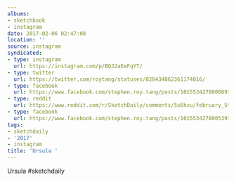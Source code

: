 ```yaml
---
albums:
- sketchbook
- instagram
date: 2017-02-06 02:47:08
location: ''
source: instagram
syndicated:
- type: instagram
  url: https://instagram.com/p/BQJ2aEeFqYT/
- type: twitter
  url: https://twitter.com/roytang/statuses/828434862361174016/
- type: facebook
  url: https://www.facebook.com/stephen.roy.tang/posts/10155342780008912:0
- type: reddit
  url: https://www.reddit.com/r/SketchDaily/comments/5s6hvu/february_5th_aquatic_fantasy_creatures/dddu4dz/
- type: facebook
  url: https://www.facebook.com/stephen.roy.tang/posts/10155342780053912
tags:
- sketchdaily
- '2017'
- instagram
title: 'Ursula '
---
```


Ursula #sketchdaily